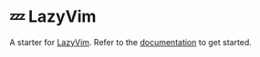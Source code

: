 # 💤 LazyVim

A starter for [LazyVim](https://github.com/LazyVim/LazyVim).
Refer to the [documentation](https://lazyvim.github.io/installation) to get started.
